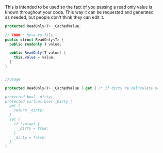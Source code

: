 This is intended to be used so the fact of you passing a read only value is known throughout your code. This way it can be requested and generated as needed, but people don't think they can edit it.

```cs
protected ReadOnly<T> _CachedValue;
		
// TODO : Move to file.
public struct ReadOnly<T> {
  public readonly T value;

  public ReadOnly(T value) {
    this.value = value;
  }
}


//Usage

protected ReadOnly<T> _CachedValue { get { /* if dirty re calnculate value.} }

protected bool _dirty;
protected virtual bool _Dirty {
  get {
    return _dirty;
  }
  set {
    if (value) {
      _dirty = true;
    }
    _dirty = false;
  }
}
```
